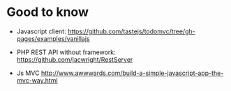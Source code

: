 # Good to know

* Javascript client:
    https://github.com/tastejs/todomvc/tree/gh-pages/examples/vanillajs

* PHP REST API without framework:
    https://github.com/jacwright/RestServer

* Js MVC
	http://www.awwwards.com/build-a-simple-javascript-app-the-mvc-way.html